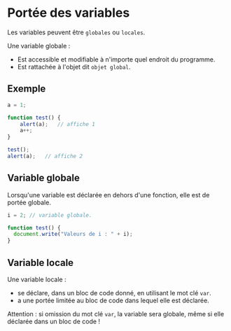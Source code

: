 # Portée des variables

Les variables peuvent être `globales` ou `locales`.

Une variable globale :
* Est accessible et modifiable à n'importe quel endroit du programme.
* Est rattachée à l'objet dit `objet global`.

## Exemple

```js
a = 1;

function test() {
	alert(a);	// affiche 1
	a++;
}

test();
alert(a);	// affiche 2
```

## Variable globale
  
Lorsqu'une variable est déclarée en dehors d'une fonction, elle est de portée globale.

```js
i = 2; // variable globale.

function test() {  
  document.write("Valeurs de i : " + i); 
} 
```

## Variable locale

Une variable locale :
* se déclare, dans un bloc de code donné, en utilisant le mot clé `var`.
* a une portée limitée au bloc de code dans lequel elle est déclarée.

Attention : si omission du mot clé `var`, la variable sera globale, même si elle déclarée dans un bloc de code !


